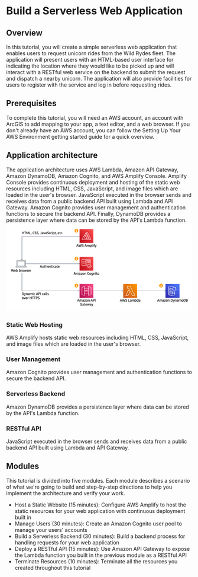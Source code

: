 # Build a Serverless Web Application
## Overview
In this tutorial, you will create a simple serverless web application that enables users to request unicorn rides from the Wild Rydes fleet. The application will present users with an HTML-based user interface for indicating the location where they would like to be picked up and will interact with a RESTful web service on the backend to submit the request and dispatch a nearby unicorn. The application will also provide facilities for users to register with the service and log in before requesting rides.
## Prerequisites
To complete this tutorial, you will need an AWS account, an account with ArcGIS to add mapping to your app, a text editor, and a web browser. If you don't already have an AWS account, you can follow the Setting Up Your AWS Environment getting started guide for a quick overview.
## Application architecture
The application architecture uses AWS Lambda, Amazon API Gateway, Amazon DynamoDB, Amazon Cognito, and AWS Amplify Console. Amplify Console provides continuous deployment and hosting of the static web resources including HTML, CSS, JavaScript, and image files which are loaded in the user's browser. JavaScript executed in the browser sends and receives data from a public backend API built using Lambda and API Gateway. Amazon Cognito provides user management and authentication functions to secure the backend API. Finally, DynamoDB provides a persistence layer where data can be stored by the API's Lambda function.
![Architecture](image.png)
### Static Web Hosting
AWS Amplify hosts static web resources including HTML, CSS, JavaScript, and image files which are loaded in the user's browser.
### User Management
Amazon Cognito provides user management and authentication functions to secure the backend API.
### Serverless Backend
Amazon DynamoDB provides a persistence layer where data can be stored by the API's Lambda function.
### RESTful API
JavaScript executed in the browser sends and receives data from a public backend API built using Lambda and API Gateway.
## Modules
This tutorial is divided into five modules. Each module describes a scenario of what we're going to build and step-by-step directions to help you implement the architecture and verify your work.
- Host a Static Website (15 minutes): Configure AWS Amplify to host the static resources for your web application with continuous deployment built in 
- Manage Users (30 minutes): Create an Amazon Cognito user pool to manage your users' accounts
- Build a Serverless Backend (30 minutes): Build a backend process for handling requests for your web application
- Deploy a RESTful API (15 minutes): Use Amazon API Gateway to expose the Lambda function you built in the previous module as a RESTful API
- Terminate Resources (10 minutes): Terminate all the resources you created throughout this tutorial